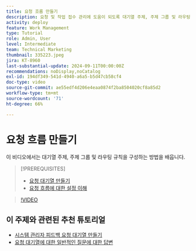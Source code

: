 ```yaml
---
title: 요청 흐름 만들기
description: 요청 및 작업 접수 관리에 도움이 되도록 대기열 주제, 주제 그룹 및 라우팅 규칙을 구성하는 방법에 대해 알아봅니다.
activity: deploy
feature: Work Management
type: Tutorial
role: Admin, User
level: Intermediate
team: Technical Marketing
thumbnail: 335223.jpeg
jira: KT-8960
last-substantial-update: 2024-09-11T00:00:00Z
recommendations: noDisplay,noCatalog
exl-id: 194df349-541d-4940-a6a5-b5d47cb58cf4
doc-type: video
source-git-commit: ae55edf4d206e4eaa0874f2ba8504020cf8a85d2
workflow-type: tm+mt
source-wordcount: '71'
ht-degree: 66%

---
```


# 요청 흐름 만들기

이 비디오에서는 대기열 주제, 주제 그룹 및 라우팅 규칙을 구성하는 방법을 배웁니다.

>[!PREREQUISITES]
>
>* [요청 대기열 만들기](/help/manage-work/request-queues/create-a-request-queue.md)
>* [요청 흐름에 대한 설정 이해](/help/manage-work/request-queues/understand-settings-for-a-flow-request.md)

>[!VIDEO](https://video.tv.adobe.com/v/335223/?quality=12&learn=on)

## 이 주제와 관련된 추천 튜토리얼

* [시스템 관리자 피드백 요청 대기열 만들기](/help/manage-work/request-queues/create-a-system-admin-feedback-request-queue.md)
* [요청 대기열에 대한 일반적인 질문에 대한 답변](/help/manage-work/request-queues/request-queue-faq.md)


